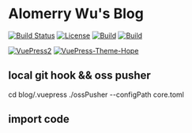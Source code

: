 # Alomerry Wu's Blog

[![Build Status](https://ci.alomerry.com/buildStatus/icon?job=vuepress-blog)](https://ci.alomerry.com/job/vuepress-blog/)
[![License](https://img.shields.io/static/v1?label=License&message=MIT&color=red)](./LICENSE)
[![Build](https://uptime.alomerry.com/api/badge/7/ping/24?color=pink)](https://uptime.alomerry.com/status/dashboard)
[![Build](https://uptime.alomerry.com/api/badge/7/upTime/24h?color=green)](https://uptime.alomerry.com/status/dashboard)

[![VuePress2](https://img.shields.io/static/v1?logo=vuedotjs&color=blue&label=VuePress2&message=2.0.0-beta.62)](https://v2.vuepress.vuejs.org/zh/)
[![VuePress-Theme-Hope](https://img.shields.io/static/v1?logo=appveyor&color=blue&label=VuePress-Theme-Hope&message=2.0.0-beta.224)](https://theme-hope.vuejs.press/zh/)


## local git hook && oss pusher

cd blog/.vuepress
./ossPusher --configPath core.toml

## import code

